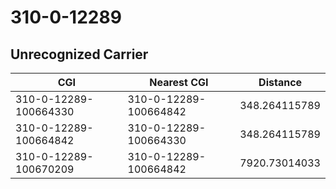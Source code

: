 # 310-0-12289
## Unrecognized Carrier


| CGI | Nearest CGI | Distance |
|-----|-------------|----------|
| 310-0-12289-100664330 | 310-0-12289-100664842 | 348.264115789 |
| 310-0-12289-100664842 | 310-0-12289-100664330 | 348.264115789 |
| 310-0-12289-100670209 | 310-0-12289-100664842 | 7920.73014033 |

